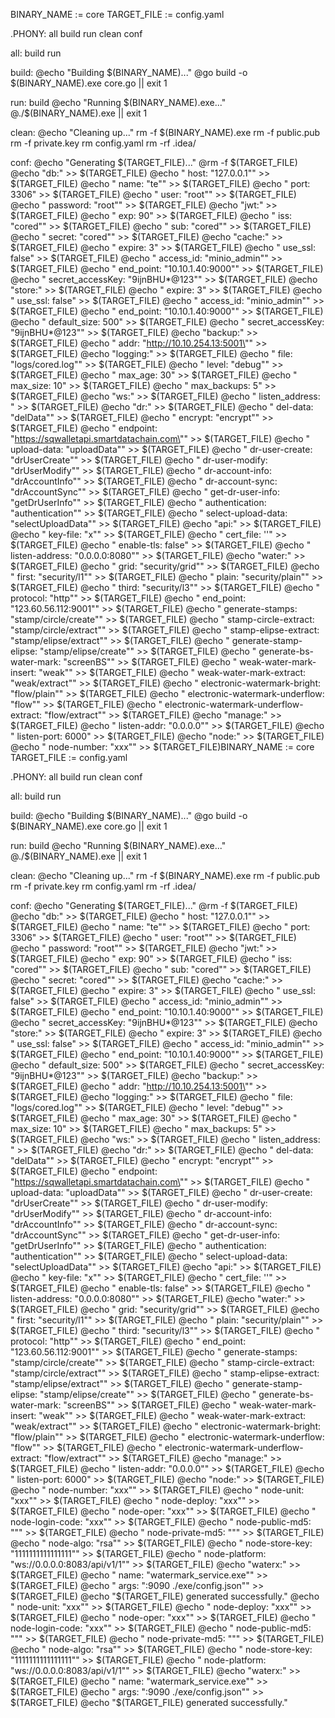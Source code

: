 BINARY_NAME := core
TARGET_FILE := config.yaml

.PHONY: all build run clean conf

all: build run

build:
	@echo "Building $(BINARY_NAME)..."
	@go build -o $(BINARY_NAME).exe core.go || exit 1

run: build
	@echo "Running $(BINARY_NAME).exe..."
	@./$(BINARY_NAME).exe || exit 1

clean:
	@echo "Cleaning up..."
	rm -f $(BINARY_NAME).exe 
	rm -f public.pub 
	rm -f private.key 
	rm  config.yaml
	rm -rf .idea/

conf:
	@echo "Generating $(TARGET_FILE)..."
	@rm -f $(TARGET_FILE)
	@echo "db:" >> $(TARGET_FILE)
	@echo "  host: \"127.0.0.1\"" >> $(TARGET_FILE)
	@echo "  name: \"te\"" >> $(TARGET_FILE)
	@echo "  port: 3306" >> $(TARGET_FILE)
	@echo "  user: \"root\"" >> $(TARGET_FILE)
	@echo "  password: \"root\"" >> $(TARGET_FILE)
	@echo "jwt:" >> $(TARGET_FILE)
	@echo "  exp: 90" >> $(TARGET_FILE)
	@echo "  iss: \"cored\"" >> $(TARGET_FILE)
	@echo "  sub: \"cored\"" >> $(TARGET_FILE)
	@echo "  secret: \"cored\"" >> $(TARGET_FILE)
	@echo "cache:" >> $(TARGET_FILE)
	@echo "  expire: 3" >> $(TARGET_FILE)
	@echo "  use_ssl: false" >> $(TARGET_FILE)
	@echo "  access_id: \"minio_admin\"" >> $(TARGET_FILE)
	@echo "  end_point: \"10.10.1.40:9000\"" >> $(TARGET_FILE)
	@echo "  secret_accessKey: \"9ijnBHU*@123\"" >> $(TARGET_FILE)
	@echo "store:" >> $(TARGET_FILE)
	@echo "  expire: 3" >> $(TARGET_FILE)
	@echo "  use_ssl: false" >> $(TARGET_FILE)
	@echo "  access_id: \"minio_admin\"" >> $(TARGET_FILE)
	@echo "  end_point: \"10.10.1.40:9000\"" >> $(TARGET_FILE)
	@echo "  default_size: 500" >> $(TARGET_FILE)
	@echo "  secret_accessKey: \"9ijnBHU*@123\"" >> $(TARGET_FILE)
	@echo "backup:" >> $(TARGET_FILE)
	@echo "  addr: \"http://10.10.254.13:5001\"" >> $(TARGET_FILE)
	@echo "logging:" >> $(TARGET_FILE)
	@echo "  file: \"logs/cored.log\"" >> $(TARGET_FILE)
	@echo "  level: \"debug\"" >> $(TARGET_FILE)
	@echo "  max_age: 30" >> $(TARGET_FILE)
	@echo "  max_size: 10" >> $(TARGET_FILE)
	@echo "  max_backups: 5" >> $(TARGET_FILE)
	@echo "ws:" >> $(TARGET_FILE)
	@echo "  listen_address: " >> $(TARGET_FILE)
	@echo "dr:" >> $(TARGET_FILE)
	@echo "  del-data: \"delData\"" >> $(TARGET_FILE)
	@echo "  encrypt: \"encrypt\"" >> $(TARGET_FILE)
	@echo "  endpoint: \"https://sqwalletapi.smartdatachain.com\"" >> $(TARGET_FILE)
	@echo "  upload-data: \"uploadData\"" >> $(TARGET_FILE)
	@echo "  dr-user-create: \"drUserCreate\"" >> $(TARGET_FILE)
	@echo "  dr-user-modify: \"drUserModify\"" >> $(TARGET_FILE)
	@echo "  dr-account-info: \"drAccountInfo\"" >> $(TARGET_FILE)
	@echo "  dr-account-sync: \"drAccountSync\"" >> $(TARGET_FILE)
	@echo "  get-dr-user-info: \"getDrUserInfo\"" >> $(TARGET_FILE)
	@echo "  authentication: \"authentication\"" >> $(TARGET_FILE)
	@echo "  select-upload-data: \"selectUploadData\"" >> $(TARGET_FILE)
	@echo "api:" >> $(TARGET_FILE)
	@echo "  key-file: \"x\"" >> $(TARGET_FILE)
	@echo "  cert_file: ''" >> $(TARGET_FILE)
	@echo "  enable-tls: false" >> $(TARGET_FILE)
	@echo "  listen-address: \"0.0.0.0:8080\"" >> $(TARGET_FILE)
	@echo "water:" >> $(TARGET_FILE)
	@echo "  grid: \"security/grid\"" >> $(TARGET_FILE)
	@echo "  first: \"security/l1\"" >> $(TARGET_FILE)
	@echo "  plain: \"security/plain\"" >> $(TARGET_FILE)
	@echo "  third: \"security/l3\"" >> $(TARGET_FILE)
	@echo "  protocol: \"http\"" >> $(TARGET_FILE)
	@echo "  end_point: \"123.60.56.112:9001\"" >> $(TARGET_FILE)
	@echo "  generate-stamps: \"stamp/circle/create\"" >> $(TARGET_FILE)
	@echo "  stamp-circle-extract: \"stamp/circle/extract\"" >> $(TARGET_FILE)
	@echo "  stamp-elipse-extract: \"stamp/elipse/extract\"" >> $(TARGET_FILE)
	@echo "  generate-stamp-elipse: \"stamp/elipse/create\"" >> $(TARGET_FILE)
	@echo "  generate-bs-water-mark: \"screenBS\"" >> $(TARGET_FILE)
	@echo "  weak-water-mark-insert: \"weak\"" >> $(TARGET_FILE)
	@echo "  weak-water-mark-extract: \"weak/extract\"" >> $(TARGET_FILE)
	@echo "  electronic-watermark-bright: \"flow/plain\"" >> $(TARGET_FILE)
	@echo "  electronic-watermark-underflow: \"flow\"" >> $(TARGET_FILE)
	@echo "  electronic-watermark-underflow-extract: \"flow/extract\"" >> $(TARGET_FILE)
	@echo "manage:" >> $(TARGET_FILE)
	@echo "  listen-addr: \"0.0.0.0\"" >> $(TARGET_FILE)
	@echo "  listen-port: 6000" >> $(TARGET_FILE)
	@echo "node:" >> $(TARGET_FILE)
	@echo "  node-number: \"xxx\"" >> $(TARGET_FILE)BINARY_NAME := core
TARGET_FILE := config.yaml

.PHONY: all build run clean conf

all: build run

build:
	@echo "Building $(BINARY_NAME)..."
	@go build -o $(BINARY_NAME).exe core.go || exit 1

run: build
	@echo "Running $(BINARY_NAME).exe..."
	@./$(BINARY_NAME).exe || exit 1

clean:
	@echo "Cleaning up..."
	rm -f $(BINARY_NAME).exe 
	rm -f public.pub 
	rm -f private.key 
	rm  config.yaml
	rm -rf .idea/

conf:
	@echo "Generating $(TARGET_FILE)..."
	@rm -f $(TARGET_FILE)
	@echo "db:" >> $(TARGET_FILE)
	@echo "  host: \"127.0.0.1\"" >> $(TARGET_FILE)
	@echo "  name: \"te\"" >> $(TARGET_FILE)
	@echo "  port: 3306" >> $(TARGET_FILE)
	@echo "  user: \"root\"" >> $(TARGET_FILE)
	@echo "  password: \"root\"" >> $(TARGET_FILE)
	@echo "jwt:" >> $(TARGET_FILE)
	@echo "  exp: 90" >> $(TARGET_FILE)
	@echo "  iss: \"cored\"" >> $(TARGET_FILE)
	@echo "  sub: \"cored\"" >> $(TARGET_FILE)
	@echo "  secret: \"cored\"" >> $(TARGET_FILE)
	@echo "cache:" >> $(TARGET_FILE)
	@echo "  expire: 3" >> $(TARGET_FILE)
	@echo "  use_ssl: false" >> $(TARGET_FILE)
	@echo "  access_id: \"minio_admin\"" >> $(TARGET_FILE)
	@echo "  end_point: \"10.10.1.40:9000\"" >> $(TARGET_FILE)
	@echo "  secret_accessKey: \"9ijnBHU*@123\"" >> $(TARGET_FILE)
	@echo "store:" >> $(TARGET_FILE)
	@echo "  expire: 3" >> $(TARGET_FILE)
	@echo "  use_ssl: false" >> $(TARGET_FILE)
	@echo "  access_id: \"minio_admin\"" >> $(TARGET_FILE)
	@echo "  end_point: \"10.10.1.40:9000\"" >> $(TARGET_FILE)
	@echo "  default_size: 500" >> $(TARGET_FILE)
	@echo "  secret_accessKey: \"9ijnBHU*@123\"" >> $(TARGET_FILE)
	@echo "backup:" >> $(TARGET_FILE)
	@echo "  addr: \"http://10.10.254.13:5001\"" >> $(TARGET_FILE)
	@echo "logging:" >> $(TARGET_FILE)
	@echo "  file: \"logs/cored.log\"" >> $(TARGET_FILE)
	@echo "  level: \"debug\"" >> $(TARGET_FILE)
	@echo "  max_age: 30" >> $(TARGET_FILE)
	@echo "  max_size: 10" >> $(TARGET_FILE)
	@echo "  max_backups: 5" >> $(TARGET_FILE)
	@echo "ws:" >> $(TARGET_FILE)
	@echo "  listen_address: " >> $(TARGET_FILE)
	@echo "dr:" >> $(TARGET_FILE)
	@echo "  del-data: \"delData\"" >> $(TARGET_FILE)
	@echo "  encrypt: \"encrypt\"" >> $(TARGET_FILE)
	@echo "  endpoint: \"https://sqwalletapi.smartdatachain.com\"" >> $(TARGET_FILE)
	@echo "  upload-data: \"uploadData\"" >> $(TARGET_FILE)
	@echo "  dr-user-create: \"drUserCreate\"" >> $(TARGET_FILE)
	@echo "  dr-user-modify: \"drUserModify\"" >> $(TARGET_FILE)
	@echo "  dr-account-info: \"drAccountInfo\"" >> $(TARGET_FILE)
	@echo "  dr-account-sync: \"drAccountSync\"" >> $(TARGET_FILE)
	@echo "  get-dr-user-info: \"getDrUserInfo\"" >> $(TARGET_FILE)
	@echo "  authentication: \"authentication\"" >> $(TARGET_FILE)
	@echo "  select-upload-data: \"selectUploadData\"" >> $(TARGET_FILE)
	@echo "api:" >> $(TARGET_FILE)
	@echo "  key-file: \"x\"" >> $(TARGET_FILE)
	@echo "  cert_file: ''" >> $(TARGET_FILE)
	@echo "  enable-tls: false" >> $(TARGET_FILE)
	@echo "  listen-address: \"0.0.0.0:8080\"" >> $(TARGET_FILE)
	@echo "water:" >> $(TARGET_FILE)
	@echo "  grid: \"security/grid\"" >> $(TARGET_FILE)
	@echo "  first: \"security/l1\"" >> $(TARGET_FILE)
	@echo "  plain: \"security/plain\"" >> $(TARGET_FILE)
	@echo "  third: \"security/l3\"" >> $(TARGET_FILE)
	@echo "  protocol: \"http\"" >> $(TARGET_FILE)
	@echo "  end_point: \"123.60.56.112:9001\"" >> $(TARGET_FILE)
	@echo "  generate-stamps: \"stamp/circle/create\"" >> $(TARGET_FILE)
	@echo "  stamp-circle-extract: \"stamp/circle/extract\"" >> $(TARGET_FILE)
	@echo "  stamp-elipse-extract: \"stamp/elipse/extract\"" >> $(TARGET_FILE)
	@echo "  generate-stamp-elipse: \"stamp/elipse/create\"" >> $(TARGET_FILE)
	@echo "  generate-bs-water-mark: \"screenBS\"" >> $(TARGET_FILE)
	@echo "  weak-water-mark-insert: \"weak\"" >> $(TARGET_FILE)
	@echo "  weak-water-mark-extract: \"weak/extract\"" >> $(TARGET_FILE)
	@echo "  electronic-watermark-bright: \"flow/plain\"" >> $(TARGET_FILE)
	@echo "  electronic-watermark-underflow: \"flow\"" >> $(TARGET_FILE)
	@echo "  electronic-watermark-underflow-extract: \"flow/extract\"" >> $(TARGET_FILE)
	@echo "manage:" >> $(TARGET_FILE)
	@echo "  listen-addr: \"0.0.0.0\"" >> $(TARGET_FILE)
	@echo "  listen-port: 6000" >> $(TARGET_FILE)
	@echo "node:" >> $(TARGET_FILE)
	@echo "  node-number: \"xxx\"" >> $(TARGET_FILE)
	@echo "  node-unit: \"xxx\"" >> $(TARGET_FILE)
	@echo "  node-deploy: \"xxx\"" >> $(TARGET_FILE)
	@echo "  node-oper: \"xxx\"" >> $(TARGET_FILE)
	@echo "  node-login-code: \"xxx\"" >> $(TARGET_FILE)
	@echo "  node-public-md5: \"\"" >> $(TARGET_FILE)
	@echo "  node-private-md5: \"\"" >> $(TARGET_FILE)
	@echo "  node-algo: \"rsa\"" >> $(TARGET_FILE)
	@echo "  node-store-key: \"1111111111111111\"" >> $(TARGET_FILE)
	@echo "  node-platform: \"ws://0.0.0.0:8083/api/v1/1\"" >> $(TARGET_FILE)
	@echo "waterx:" >> $(TARGET_FILE)
	@echo "  name: \"watermark_service.exe\"" >> $(TARGET_FILE)
	@echo "  args: \":9090 ./exe/config.json\"" >> $(TARGET_FILE)
	@echo "$(TARGET_FILE) generated successfully."
	@echo "  node-unit: \"xxx\"" >> $(TARGET_FILE)
	@echo "  node-deploy: \"xxx\"" >> $(TARGET_FILE)
	@echo "  node-oper: \"xxx\"" >> $(TARGET_FILE)
	@echo "  node-login-code: \"xxx\"" >> $(TARGET_FILE)
	@echo "  node-public-md5: \"\"" >> $(TARGET_FILE)
	@echo "  node-private-md5: \"\"" >> $(TARGET_FILE)
	@echo "  node-algo: \"rsa\"" >> $(TARGET_FILE)
	@echo "  node-store-key: \"1111111111111111\"" >> $(TARGET_FILE)
	@echo "  node-platform: \"ws://0.0.0.0:8083/api/v1/1\"" >> $(TARGET_FILE)
	@echo "waterx:" >> $(TARGET_FILE)
	@echo "  name: \"watermark_service.exe\"" >> $(TARGET_FILE)
	@echo "  args: \":9090 ./exe/config.json\"" >> $(TARGET_FILE)
	@echo "$(TARGET_FILE) generated successfully."
